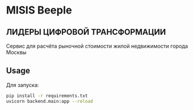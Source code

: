 
# MISIS Beeple
## ЛИДЕРЫ ЦИФРОВОЙ ТРАНСФОРМАЦИИ
Сервис для расчёта рыночной стоимости жилой недвижимости города Москвы

## Usage

Для запуска:

```bash
pip install -r requirements.txt 
uvicorn backend.main:app --reload
```
